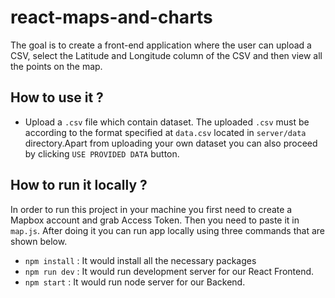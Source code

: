 # react-maps-and-charts
The goal is to create a front-end application where the user can upload a CSV, select the Latitude and Longitude column of the CSV and then view all the points on the map.

## How to use it ?
* Upload a `.csv` file which contain dataset. The uploaded `.csv` must be according to the format specified at `data.csv` located in `server/data` directory.Apart from uploading your own dataset you can also proceed by clicking `USE PROVIDED DATA` button.

## How to run it locally ?
In order to run this project in your machine you first need to create a Mapbox account and grab Access Token. Then you need to paste it in `map.js`. After doing it you can run app locally using three commands that are shown below.
* `npm install` : It would install all the necessary packages
* `npm run dev` : It would run development server for our React Frontend. 
* `npm start`   : It would run node server for our Backend.

